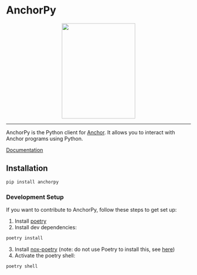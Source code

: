 # AnchorPy
<div align="center">
    <img src="https://raw.githubusercontent.com/kevinheavey/anchorpy/main/docs/img/logo.png" width="200" height="260">
</div>

---

AnchorPy is the Python client for [Anchor](https://github.com/project-serum/anchor). It allows you to interact with Anchor programs using Python.

[Documentation](https://kevinheavey.github.io/anchorpy/)



## Installation

```sh
pip install anchorpy

```


### Development Setup

If you want to contribute to AnchorPy, follow these steps to get set up:

1. Install [poetry](https://python-poetry.org/docs/#installation)
2. Install dev dependencies:
```sh
poetry install

```
3. Install [nox-poetry](https://github.com/cjolowicz/nox-poetry) (note: do not use Poetry to install this, see [here](https://medium.com/@cjolowicz/nox-is-a-part-of-your-global-developer-environment-like-poetry-pre-commit-pyenv-or-pipx-1cdeba9198bd))
4. Activate the poetry shell:
```sh
poetry shell

```
